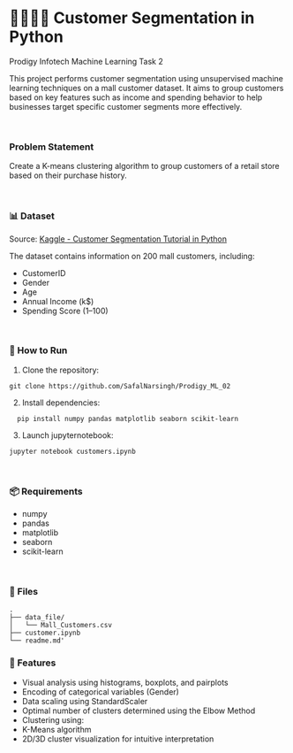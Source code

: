 # 🧍‍♂️🧍‍♀️ Customer Segmentation in Python

Prodigy Infotech Machine Learning Task 2

This project performs customer segmentation using unsupervised machine learning techniques on a mall customer dataset. It aims to group customers based on key features such as income and spending behavior to help businesses target specific customer segments more effectively.

</br>

### Problem Statement
Create a K-means clustering algorithm to group customers of a retail store based on their purchase history.

</br>

### 📊 Dataset

Source: [Kaggle - Customer Segmentation Tutorial in Python](https://www.kaggle.com/datasets/vjchoudhary7/customer-segmentation-tutorial-in-python/data)

The dataset contains information on 200 mall customers, including:

- CustomerID
- Gender
- Age
- Annual Income (k$)
- Spending Score (1–100)

</br>

### 🚀 How to Run 
1. Clone the repository:
```
git clone https://github.com/SafalNarsingh/Prodigy_ML_02
```
2. Install dependencies:
 ```
   pip install numpy pandas matplotlib seaborn scikit-learn 
 ```
3. Launch jupyternotebook:
 ```
jupyter notebook customers.ipynb
 ```

 </br>
 

### 📦 Requirements

- numpy
- pandas
- matplotlib
- seaborn
- scikit-learn

</br>

### 📁 Files

```
.
├── data_file/
│   └── Mall_Customers.csv
├── customer.ipynb
└── readme.md'
```


### 🔧 Features

- Visual analysis using histograms, boxplots, and pairplots
- Encoding of categorical variables (Gender)
- Data scaling using StandardScaler
- Optimal number of clusters determined using the Elbow Method
- Clustering using:
- K-Means algorithm
- 2D/3D cluster visualization for intuitive interpretation

</br>





